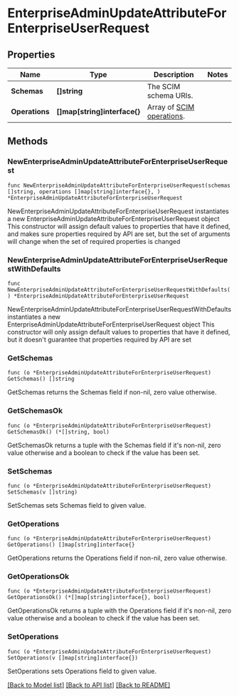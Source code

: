 # EnterpriseAdminUpdateAttributeForEnterpriseUserRequest

## Properties

Name | Type | Description | Notes
------------ | ------------- | ------------- | -------------
**Schemas** | **[]string** | The SCIM schema URIs. | 
**Operations** | **[]map[string]interface{}** | Array of [SCIM operations](https://tools.ietf.org/html/rfc7644#section-3.5.2). | 

## Methods

### NewEnterpriseAdminUpdateAttributeForEnterpriseUserRequest

`func NewEnterpriseAdminUpdateAttributeForEnterpriseUserRequest(schemas []string, operations []map[string]interface{}, ) *EnterpriseAdminUpdateAttributeForEnterpriseUserRequest`

NewEnterpriseAdminUpdateAttributeForEnterpriseUserRequest instantiates a new EnterpriseAdminUpdateAttributeForEnterpriseUserRequest object
This constructor will assign default values to properties that have it defined,
and makes sure properties required by API are set, but the set of arguments
will change when the set of required properties is changed

### NewEnterpriseAdminUpdateAttributeForEnterpriseUserRequestWithDefaults

`func NewEnterpriseAdminUpdateAttributeForEnterpriseUserRequestWithDefaults() *EnterpriseAdminUpdateAttributeForEnterpriseUserRequest`

NewEnterpriseAdminUpdateAttributeForEnterpriseUserRequestWithDefaults instantiates a new EnterpriseAdminUpdateAttributeForEnterpriseUserRequest object
This constructor will only assign default values to properties that have it defined,
but it doesn't guarantee that properties required by API are set

### GetSchemas

`func (o *EnterpriseAdminUpdateAttributeForEnterpriseUserRequest) GetSchemas() []string`

GetSchemas returns the Schemas field if non-nil, zero value otherwise.

### GetSchemasOk

`func (o *EnterpriseAdminUpdateAttributeForEnterpriseUserRequest) GetSchemasOk() (*[]string, bool)`

GetSchemasOk returns a tuple with the Schemas field if it's non-nil, zero value otherwise
and a boolean to check if the value has been set.

### SetSchemas

`func (o *EnterpriseAdminUpdateAttributeForEnterpriseUserRequest) SetSchemas(v []string)`

SetSchemas sets Schemas field to given value.


### GetOperations

`func (o *EnterpriseAdminUpdateAttributeForEnterpriseUserRequest) GetOperations() []map[string]interface{}`

GetOperations returns the Operations field if non-nil, zero value otherwise.

### GetOperationsOk

`func (o *EnterpriseAdminUpdateAttributeForEnterpriseUserRequest) GetOperationsOk() (*[]map[string]interface{}, bool)`

GetOperationsOk returns a tuple with the Operations field if it's non-nil, zero value otherwise
and a boolean to check if the value has been set.

### SetOperations

`func (o *EnterpriseAdminUpdateAttributeForEnterpriseUserRequest) SetOperations(v []map[string]interface{})`

SetOperations sets Operations field to given value.



[[Back to Model list]](../README.md#documentation-for-models) [[Back to API list]](../README.md#documentation-for-api-endpoints) [[Back to README]](../README.md)


